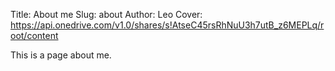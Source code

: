 Title: About me
Slug: about
Author: Leo
Cover: https://api.onedrive.com/v1.0/shares/s!AtseC45rsRhNuU3h7utB_z6MEPLq/root/content

This is a page about me.